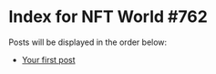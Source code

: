 # Index for NFT World #762
Posts will be displayed in the order below:

- [Your first post](./001-first.md)

